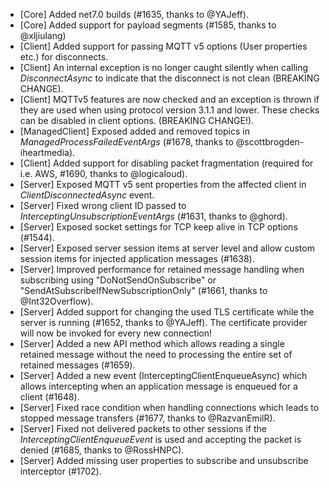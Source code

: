 * [Core] Added net7.0 builds (#1635, thanks to @YAJeff).
* [Core] Added support for payload segments (#1585, thanks to @xljiulang)
* [Client] Added support for passing MQTT v5 options (User properties etc.) for disconnects.
* [Client] An internal exception is no longer caught silently when calling _DisconnectAsync_ to indicate that the disconnect is not clean (BREAKING CHANGE).
* [Client] MQTTv5 features are now checked and an exception is thrown if they are used when using protocol version 3.1.1 and lower. These checks can be disabled in client options. (BREAKING CHANGE!).
* [ManagedClient] Exposed added and removed topics in _ManagedProcessFailedEventArgs_ (#1678, thanks to @scottbrogden-iheartmedia).
* [Client] Added support for disabling packet fragmentation (required for i.e. AWS, #1690, thanks to @logicaloud).
* [Server] Exposed MQTT v5 sent properties from the affected client in _ClientDisconnectedAsync_ event.
* [Server] Fixed wrong client ID passed to _InterceptingUnsubscriptionEventArgs_ (#1631, thanks to @ghord).
* [Server] Exposed socket settings for TCP keep alive in TCP options (#1544).
* [Server] Exposed server session items at server level and allow custom session items for injected application messages (#1638).
* [Server] Improved performance for retained message handling when subscribing using "DoNotSendOnSubscribe" or "SendAtSubscribeIfNewSubscriptionOnly" (#1661, thanks to @Int32Overflow).
* [Server] Added support for changing the used TLS certificate while the server is running (#1652, thanks to @YAJeff). The certificate provider will now be invoked for every new connection!
* [Server] Added a new API method which allows reading a single retained message without the need to processing the entire set of retained messages (#1659).
* [Server] Added a new event (InterceptingClientEnqueueAsync) which allows intercepting when an application message is enqueued for a client (#1648).
* [Server] Fixed race condition when handling connections which leads to stopped message transfers (#1677, thanks to @RazvanEmilR).
* [Server] Fixed not delivered packets to other sessions if the _InterceptingClientEnqueueEvent_ is used and accepting the packet is denied (#1685, thanks to @RossHNPC).
* [Server] Added missing user properties to subscribe and unsubscribe interceptor (#1702).
